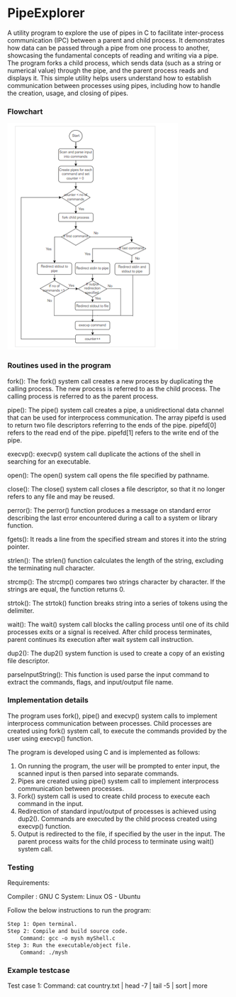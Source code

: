 # PipeExplorer

A utility program to explore the use of pipes in C to facilitate inter-process communication (IPC) between a parent and child process. It demonstrates how data can be passed through a pipe from one process to another, showcasing the fundamental concepts of reading and writing via a pipe. The program forks a child process, which sends data (such as a string or numerical value) through the pipe, and the parent process reads and displays it. This simple utility helps users understand how to establish communication between processes using pipes, including how to handle the creation, usage, and closing of pipes.

### Flowchart

![Project Flowchart](Flowchart.png)

### Routines used in the program

fork(): The fork() system call creates a new process by duplicating the calling process. The
new process is referred to as the child process. The calling process is referred to as the
parent process.

pipe(): The pipe() system call creates a pipe, a unidirectional data channel that can be used
for interprocess communication. The array pipefd is used to return two file descriptors
referring to the ends of the pipe. pipefd[0] refers to the read end of the pipe. pipefd[1]
refers to the write end of the pipe.

execvp(): execvp() system call duplicate the actions of the shell in searching for an
executable.

open(): The open() system call opens the file specified by pathname.

close(): The close() system call closes a file descriptor, so that it no longer refers to any file
and may be reused.

perror(): The perror() function produces a message on standard error describing the last
error encountered during a call to a system or library function.

fgets(): It reads a line from the specified stream and stores it into the string pointer.

strlen(): The strlen() function calculates the length of the string, excluding the terminating
null character.

strcmp(): The strcmp() compares two strings character by character. If the strings are equal,
the function returns 0.

strtok(): The strtok() function breaks string into a series of tokens using the delimiter.

wait(): The wait() system call blocks the calling process until one of its child processes exits
or a signal is received. After child process terminates, parent continues its execution after
wait system call instruction.

dup2(): The dup2() system function is used to create a copy of an existing file descriptor.

parseInputString(): This function is used parse the input command to extract the
commands, flags, and input/output file name.

### Implementation details

The program uses fork(), pipe() and execvp() system calls to implement interprocess
communication between processes. Child processes are created using fork() system call, to
execute the commands provided by the user using execvp() function.

The program is developed using C and is implemented as follows:

1.  On running the program, the user will be prompted to enter input, the scanned input is
    then parsed into separate commands.
2.  Pipes are created using pipe() system call to implement interprocess communication
    between processes.
3.  Fork() system call is used to create child process to execute each command in the input.
4.  Redirection of standard input/output of processes is achieved using dup2(). Commands
    are executed by the child process created using execvp() function.
5.  Output is redirected to the file, if specified by the user in the input. The parent process
    waits for the child process to terminate using wait() system call.

### Testing

Requirements:

Compiler : GNU C
System: Linux OS - Ubuntu

Follow the below instructions to run the program:

    Step 1: Open terminal.
    Step 2: Compile and build source code.
        Command: gcc -o mysh myShell.c
    Step 3: Run the executable/object file.
        Command: ./mysh

### Example testcase

Test case 1:
Command: cat country.txt | head -7 | tail -5 | sort | more
